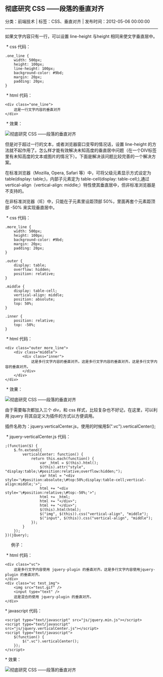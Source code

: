 ## 彻底研究 CSS ——段落的垂直对齐

分类：前端技术 | 标签：CSS、垂直对齐 | 发布时间：2012-05-06 00:00:00

___

如果文字内容只有一行，可以设置 line-height 与height
相同来使文字垂直居中。

 \* css 代码：
```
.one_line {
    width: 500px;
    height: 100px;
    line-height: 100px;
    background-color: #9bd;
    margin: 20px;
    padding: 20px;
}
```

 \* html 代码：
```
<div class="one_line">
    这是一行文字内容的垂直对齐
</div>
```

 \* 效果：

![彻底研究 CSS
——段落的垂直对齐](http://ww4.sinaimg.cn/mw600/88a9c274jw1dsnwuu9youg.gif)


但是对于超过一行的文本，或者浏览器窗口变窄的情况话，设置
line-height
的方法就不起作用了。怎么样才能有效解决未知高度的垂直居中问题（在一个DIV标签里有未知高度的文本或图片的情况下）。下面是解决该问题比较完善的一个解决方案。

在标准浏览器（Mozilla, Opera, Safari
等）中，可将父级元素显示方式设定为 table(display: table;)，内部子元素定为
table-cell(display: table-cell;),通过 vertical-align（vertical-align:
middle;）特性使其垂直居中，但非标准浏览器是不支持的。

在非标准浏览器（IE）中，只能在子元素里设距顶部
50%，里面再套个元素距顶部 -50% 来实现垂直居中。

 \* css 代码：

```
.more_line {
    width: 500px;
    height: 100px;
    background-color: #9bd;
    margin: 20px;
    padding: 20px;
}

.outer {
    display: table;
    overflow: hidden;
    position: relative;
}

.middle {
    display: table-cell;
    vertical-align: middle;
    position: absolute; 
    top: 50%;  
}

.inner {
    position: relative; 
    top: -50%;
}
```

 \* html 代码：
```
<div class="outer more_line">
    <div class="middle">
        <div class="inner">
			这是多行文字内容的垂直对齐。这是多行文字内容的垂直对齐。这是多行文字内容的垂直对齐。
        </div>
    </div>
</div>
```

 \* 效果：

![彻底研究 CSS
——段落的垂直对齐](http://ww3.sinaimg.cn/mw600/88a9c274jw1dsnwvk6onbg.gif)


由于需要每次都加入三个 div，和 css
样式，比较复杂也不好记，在这里，可以利用 jquery
将其自定义为插件的方式以方便调用。

插件名称为：jquery.verticalCenter.js，使用的时候用$(".vc").verticalCenter();

 \* jquery-verticalCenter.js 代码：

```
;(function($) {
    $.fn.extend({
        verticalCenter: function() {
            return this.each(function() {
                var _html = $(this).html();
                $(this).attr("style", "display:table;\#position:relative;overflow:hidden;");
                var html = "<div style='\#position:absolute;\#top:50%;display:table-cell;vertical-align:middle;'>";
                html += "<div style='\#position:relative;\#top:-50%;'>";
                html += _html;
                html += "</div>";
                html += "</div>";
                $(this).html(html);
                $("img", $(this)).css("vertical-align", "middle");
                $("input", $(this)).css("vertical-align", "middle");
            });
        }
    });
})(jQuery);
```
    
例子：

 \* html 代码：
```
<div class="vc">
    这是多行文字内容使用 jquery-plugin 的垂直对齐。这是多行文字内容使用jquery-plugin 的垂直对齐。
</div>
<div class="vc test_img">
    <img src="test.gif" />
    <input type="text" />
    这是混合的使用 jquery-plugin 的垂直对齐。
</div>
```

\* javascript 代码：
```
<script type="text/javascript" src="js/jquery.min.js"></script>
<script type="text/javascript"
src="js/jquery.verticalCenter.js"></script>
<script type="text/javascript">
    $(function() {
        $(".vc").verticalCenter();       
    });
</script>
```

\* 效果：

![彻底研究 CSS
——段落的垂直对齐](http://ww1.sinaimg.cn/mw600/88a9c274jw1dsnww350n6g.gif)
